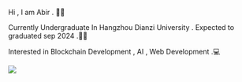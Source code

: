 Hi , I am Abir . 👨‍💻

Currently Undergraduate In Hangzhou Dianzi University . 
Expected to graduated sep 2024 .👨‍🎓

Interested in Blockchain Development , AI , Web Development .💻

![](https://leetcard.jacoblin.cool/abirmehmed?ext=activity)
